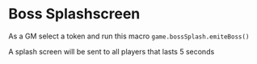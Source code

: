 # Boss Splashscreen

As a GM select a token and run this macro 
```game.bossSplash.emiteBoss()```

A splash screen will be sent to all players that lasts 5 seconds
